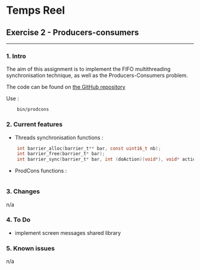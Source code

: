 # Temps Reel
## Exercise 2 - Producers-consumers
---
### 1. Intro
The aim of this assignment is to implement the FIFO multithreading synchronisation technique, as well as
the Producers-Consumers problem.

The code can be found on [the GitHub repository](https://github.com/gilleshenrard/ITLG_temps-reel/tree/assignment2)

Use :
```shell
    bin/prodcons
```

### 2. Current features
* Threads synchronisation functions :
```C
    int barrier_alloc(barrier_t** bar, const uint16_t nb);
    int barrier_free(barrier_t* bar);
    int barrier_sync(barrier_t* bar, int (doAction)(void*), void* action_arg);
```

* ProdCons functions :
```C
```

### 3. Changes
n/a

### 4. To Do
* implement screen messages shared library

### 5. Known issues
n/a